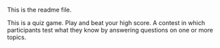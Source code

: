 This is the readme file.


This is a quiz game. Play and beat your high score.
A contest in which participants test what they know by answering questions on one or more topics.